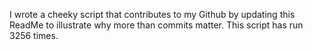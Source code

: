 I wrote a cheeky script that contributes to my Github by updating this ReadMe to illustrate why more than commits matter. This script has run 3256 times.
